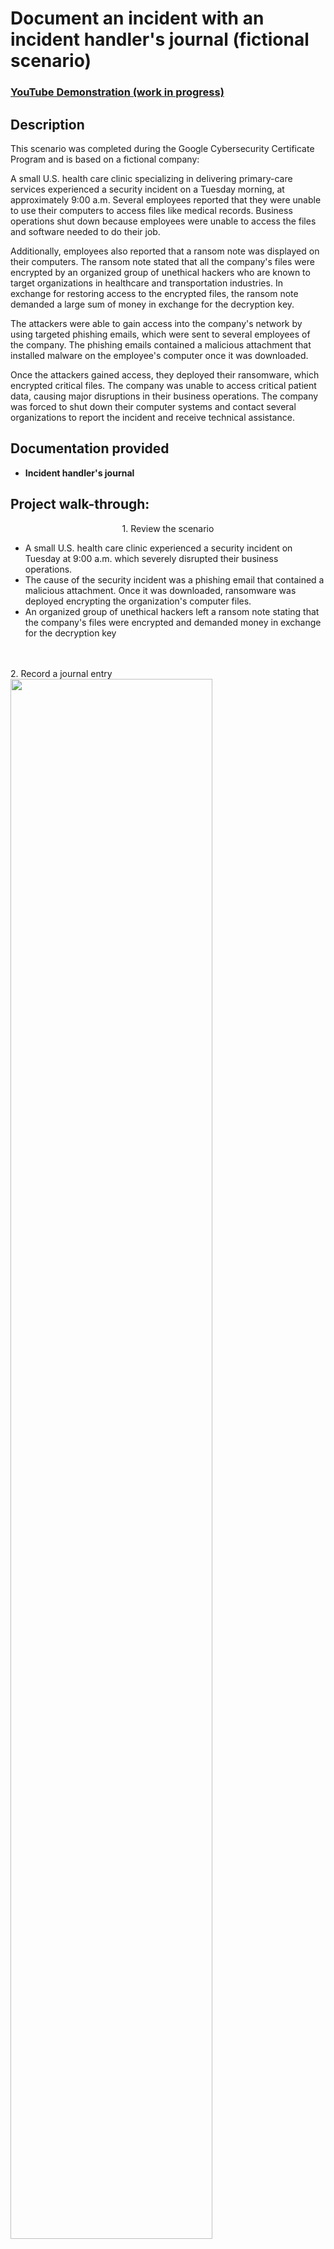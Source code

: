 <h1>Document an incident with an incident handler's journal (fictional scenario)</h1>

### [YouTube Demonstration (work in progress)](https://youtu.be/URL)


<h2>Description</h2>

<p>This scenario was completed during the Google Cybersecurity Certificate Program and is based on a fictional company:</p>

A small U.S. health care clinic specializing in delivering primary-care services experienced a security incident on a Tuesday morning, at approximately 9:00 a.m. Several employees reported that they were unable to use their computers to access files like medical records. Business operations shut down because employees were unable to access the files and software needed to do their job.

Additionally, employees also reported that a ransom note was displayed on their computers. The ransom note stated that all the company's files were encrypted by an organized group of unethical hackers who are known to target organizations in healthcare and transportation industries. In exchange for restoring access to the encrypted files, the ransom note demanded a large sum of money in exchange for the decryption key. 

The attackers were able to gain access into the company's network by using targeted phishing emails, which were sent to several employees of the company. The phishing emails contained a malicious attachment that installed malware on the employee's computer once it was downloaded.

Once the attackers gained access, they deployed their ransomware, which encrypted critical files. The company was unable to access critical patient data, causing major disruptions in their business operations. The company was forced to shut down their computer systems and contact several organizations to report the incident and receive technical assistance.
<br />


<h2>Documentation provided</h2>

- <b>Incident handler's journal</b>

<h2>Project walk-through:</h2>

<p align="center">
1. Review the scenario <br/>
 <ul>
<li>A small U.S. health care clinic experienced a security incident on Tuesday at 9:00 a.m. which severely disrupted their business operations.</li>
<li>The cause of the security incident was a phishing email that contained a malicious attachment. Once it was downloaded, ransomware was deployed encrypting the organization's computer files.</li>
<li>An organized group of unethical hackers left a ransom note stating that the company's files were encrypted and demanded money in exchange for the decryption key</li>
</ul>
<br />
<br />
2. Record a journal entry<br/>
<img src="https://imgur.com/o69bAla.png" height="80%" width="80%"/>
<br />
<br />

<!--
 ```diff
- text in red
+ text in green
! text in orange
# text in gray
@@ text in purple (and bold)@@
```
--!>
